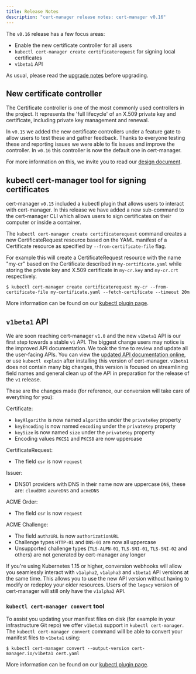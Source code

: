 ```yaml
---
title: Release Notes
description: "cert-manager release notes: cert-manager v0.16"
---
```


The `v0.16` release has a few focus areas:

- Enable the new certificate controller for all users
- `kubectl cert-manager create certificaterequest` for signing local certificates
- `v1beta1` API

As usual, please read the [upgrade notes](../installation/upgrading/upgrading-0.15-0.16.md) before upgrading.

## New certificate controller

The Certificate controller is one of the most commonly used controllers in the project.
It represents the 'full lifecycle' of an X.509 private key and certificate, including
private key management and renewal.

In `v0.15` we added the new certificate controllers under a feature gate to allow users to test these and gather feedback.
Thanks to everyone testing these and reporting issues we were able to fix issues and improve the controller.
In `v0.16` this controller is now the default one in cert-manager.

For more information on this, we invite you to read our [design document](https://github.com/cert-manager/cert-manager/pull/2753).

## kubectl cert-manager tool for signing certificates

cert-manager `v0.15` included a kubectl plugin that allows users to interact with cert-manager.
In this release we have added a new sub-command to the cert-manager CLI which allows users to sign certificates on their computer
or inside a container.

The `kubectl cert-manager create certificaterequest` command creates a new CertificateRequest
resource based on the YAML manifest of a Certificate resource as specified by `--from-certificate-file` flag.

For example this will create a CertificateRequest resource with the name "my-cr" based on the Certificate described in `my-certificate.yaml` while storing the
private key and X.509 certificate in `my-cr.key` and `my-cr.crt` respectively.

```console
$ kubectl cert-manager create certificaterequest my-cr --from-certificate-file my-certificate.yaml --fetch-certificate --timeout 20m
```

More information can be found on our [kubectl plugin page](https://cert-manager.io/next-docs/installation/kubectl-plugin/).

## `v1beta1` API

We are soon reaching cert-manager `v1.0` and the new `v1beta1` API is our first step towards a stable `v1` API.
The biggest change users may notice is the improved API documentation. We took the time to review and update all the user-facing APIs. You can view the [updated API documentation online](../reference/api-docs.md), or use `kubectl explain` after installing this version of cert-manager.
`v1beta1` does not contain many big changes, this version is focused on streamlining field names and general clean up of the API in preparation for the release of the `v1` release.

These are the changes made (for reference, our conversion will take care of everything for you):

Certificate:

- `keyAlgorithm` is now named `algorithm` under the `privateKey` property
- `keyEncoding` is now named `encoding` under the `privateKey` property
- `keySize` is now named `size` under the `privateKey` property
- Encoding values `PKCS1` and `PKCS8` are now uppercase

CertificateRequest:

- The field `csr` is now `request`

Issuer:

- DNS01 providers with DNS in their name now are uppercase `DNS`, these are: `cloudDNS` `azureDNS` and `acmeDNS`

ACME Order:

- The field `csr` is now `request`

ACME Challenge:

- The field `authzURL` is now `authorizationURL`
- Challenge types `HTTP-01` and `DNS-01` are now all uppercase
- Unsupported challenge types (`TLS-ALPN-01`, `TLS-SNI-01`, `TLS-SNI-02` and others) are not generated by cert-manager any longer

If you're using Kubernetes 1.15 or higher, conversion webhooks will allow you seamlessly interact with `v1alpha2`, `v1alpha3` and `v1beta1`
API versions at the same time. This allows you to use the new API version without having to modify or redeploy your older resources.
Users of the `legacy` version of cert-manager will still only have the `v1alpha2` API.

### `kubectl cert-manager convert` tool

To assist you updating your manifest files on disk (for example in your infrastructure Git repo) we offer `v1beta1` support in `kubectl cert-manager`.
The `kubectl cert-manager convert` command will be able to convert your manifest files to `v1beta1` using:

```console
$ kubectl cert-manager convert --output-version cert-manager.io/v1beta1 cert.yaml
```

More information can be found on our [kubectl plugin page](https://cert-manager.io/next-docs/installation/kubectl-plugin/).
